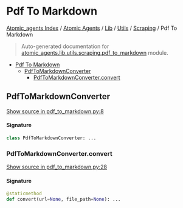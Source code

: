 # Pdf To Markdown

[Atomic_agents Index](../../../../README.md#atomic_agents-index) / [Atomic Agents](../../../index.md#atomic-agents) / [Lib](../../index.md#lib) / [Utils](../index.md#utils) / [Scraping](./index.md#scraping) / Pdf To Markdown

> Auto-generated documentation for [atomic_agents.lib.utils.scraping.pdf_to_markdown](../../../../../atomic_agents/lib/utils/scraping/pdf_to_markdown.py) module.

- [Pdf To Markdown](#pdf-to-markdown)
  - [PdfToMarkdownConverter](#pdftomarkdownconverter)
    - [PdfToMarkdownConverter.convert](#pdftomarkdownconverterconvert)

## PdfToMarkdownConverter

[Show source in pdf_to_markdown.py:8](../../../../../atomic_agents/lib/utils/scraping/pdf_to_markdown.py#L8)

#### Signature

```python
class PdfToMarkdownConverter: ...
```

### PdfToMarkdownConverter.convert

[Show source in pdf_to_markdown.py:28](../../../../../atomic_agents/lib/utils/scraping/pdf_to_markdown.py#L28)

#### Signature

```python
@staticmethod
def convert(url=None, file_path=None): ...
```